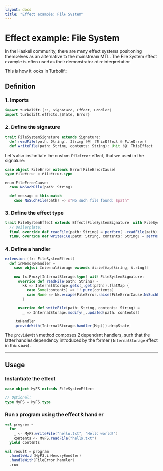 ```yaml
---
layout: docs
title: "Effect example: File System"
---
```


# Effect example: File System

In the Haskell community, there are many effect systems positioning themselves as an alternative to the mainstream MTL.
The File System effect example is often used as their demonstrator of reinterpretation.

This is how it looks in Turbolift:

## Definition

### 1. Imports

```scala mdoc
import turbolift.{!!, Signature, Effect, Handler}
import turbolift.effects.{State, Error}
```

### 2. Define the signature

```scala mdoc
trait FileSystemSignature extends Signature:
  def readFile(path: String): String !@! (ThisEffect & FileError)
  def writeFile(path: String, contents: String): Unit !@! ThisEffect
```

Let's also instantiate the custom `FileError` effect, that we used in the signature:

```scala mdoc
case object FileError extends Error[FileErrorCause]
type FileError = FileError.type

enum FileErrorCause:
  case NoSuchFile(path: String)

  def message = this match
    case NoSuchFile(path) => s"No such file found: $path"
```

### 3. Define the effect type

```scala mdoc
trait FileSystemEffect extends Effect[FileSystemSignature] with FileSystemSignature:
  // Boilerplate:
  final override def readFile(path: String) = perform(_.readFile(path))
  final override def writeFile(path: String, contents: String) = perform(_.writeFile(path, contents))
```

### 4. Define a handler

```scala mdoc
extension (fx: FileSystemEffect)
  def inMemoryHandler =
    case object InternalStorage extends State[Map[String, String]]

    new fx.Proxy[InternalStorage.type] with FileSystemSignature:
      override def readFile(path: String) =
        kk => InternalStorage.gets(_.get(path)).flatMap {
          case Some(contents) => !!.pure(contents)
          case None => kk.escape(FileError.raise(FileErrorCause.NoSuchFile(path)))
        }

      override def writeFile(path: String, contents: String) =
        _ => InternalStorage.modify(_.updated(path, contents))

    .toHandler
    .provideWith(InternalStorage.handler(Map()).dropState)
```

The `provideWith` method composes 2 dependent handlers,
such that the latter handles dependency introduced by the former
(`InternalStorage` effect in this case).

---

## Usage

### Instantiate the effect

```scala mdoc
case object MyFS extends FileSystemEffect

// Optional:
type MyFS = MyFS.type
```

### Run a program using the effect & handler

```scala mdoc
val program =
  for
    _ <- MyFS.writeFile("hello.txt", "Hello world!")
    contents <- MyFS.readFile("hello.txt")
  yield contents

val result = program
  .handleWith(MyFS.inMemoryHandler)
  .handleWith(FileError.handler)
  .run
```
